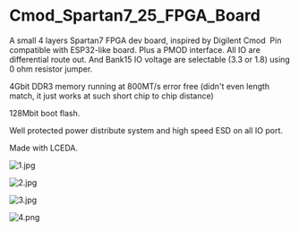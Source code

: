 # Cmod_Spartan7_25_FPGA_Board
A small 4 layers Spartan7 FPGA dev board, inspired by Digilent Cmod 
﻿ 
Pin compatible with ESP32-like board. Plus a PMOD interface. All IO are differential route out. And Bank15 IO voltage are selectable (3.3 or 1.8) using 0 ohm resistor jumper. 

  
4Gbit DDR3 memory running at 800MT/s error free (didn't even length match, it just works at such short chip to chip distance) 

  
128Mbit boot flash. 

  
Well protected power distribute system and high speed ESD on all IO port.


Made with LCEDA.


![1.jpg](https://s2.loli.net/2025/09/22/JQ7jxo9GHVqwOyt.jpg)

![2.jpg](https://s2.loli.net/2025/09/22/CoH4BsXQzaPw63V.jpg)

![3.jpg](https://s2.loli.net/2025/09/22/djkfXPbpKus7FQ5.png)

![4.png](https://s2.loli.net/2025/09/22/g1BsYjOuKVXLR43.png)
